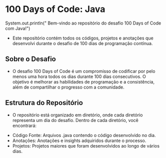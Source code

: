 <h1>100 Days of Code: Java</h1>

System.out.println("
Bem-vindo ao repositório do desafio 100 Days of Code com Java!")

- Este repositório contém todos os códigos, projetos e anotações que desenvolvi durante o desafio de 100 dias de programação contínua.

<h2>Sobre o Desafio</h2>

- O desafio 100 Days of Code é um compromisso de codificar por pelo menos uma hora todos os dias durante 100 dias consecutivos. O objetivo é melhorar as habilidades de programação e a consistência, além de compartilhar o progresso com a comunidade.

<h2>Estrutura do Repositório</h2>

- O repositório está organizado em diretório, onde cada diretório representa um dia do desafio. Dentro de cada diretório, você encontrará:

<ul>
<li>Código Fonte: Arquivos .java contendo o código desenvolvido no dia.</li>
<li>Anotações: Anotações e insights adquiridos durante o processo.</li>
<li>Projetos: Projetos maiores que foram desenvolvidos ao longo de vários dias.</li>
</ul>
